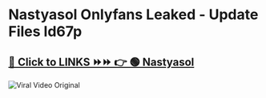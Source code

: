 
 # Nastyasol Onlyfans Leaked - Update Files ld67p

## <h2><a href="https://clipsfans.com/Nastyasol&ref=git">🔗 Click to LINKS ⏩⏩ 👉 🟢 Nastyasol </a></h2>

<a href="https://clipsfans.com/Nastyasol&ref=git" rel="nofollow" data-target="animated-image.originalLink"><img src="https://i.ibb.co.com/xMMVF88/686577567.gif" alt="Viral Video Original" style="max-width: 100%; display: inline-block;" data-target="animated-image.originalImage"></a>

